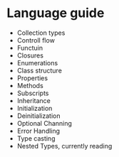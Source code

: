 # Language guide
+ Collection types
+ Controll flow
+ Functuin
+ Closures
+ Enumerations
+ Class structure
+ Properties
+ Methods
+ Subscripts
+ Inheritance
+ Initialization
+ Deinitialization
+ Optional Channing
+ Error Handling
+ Type casting
+ Nested Types, currently reading
